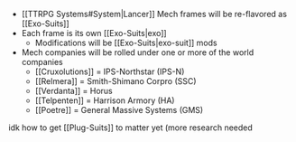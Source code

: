 - [[TTRPG Systems#System|Lancer]] Mech frames will be re-flavored as [[Exo-Suits]]
- Each frame is its own [[Exo-Suits|exo]]
	- Modifications will be [[Exo-Suits|exo-suit]] mods
- Mech companies will be rolled under one or more of the world companies
	- [[Cruxolutions]] = IPS-Northstar (IPS-N)
	- [[Relmera]] = Smith-Shimano Corpro (SSC)
	- [[Verdanta]] = Horus
	- [[Telpenten]] = Harrison Armory (HA)
	- [[Poetre]] = General Massive Systems (GMS)

idk how to get [[Plug-Suits]] to matter yet (more research needed